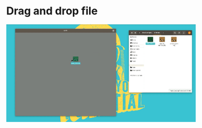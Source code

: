 # Drag and drop file
![](https://github.com/ibaykoc/kameExamples/blob/master/kameExampleDragDropOBJ/kameDragDropOBJDemo.gif)

